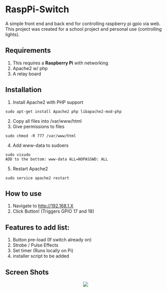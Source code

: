 # RaspPi-Switch
A simple front end and back end for controlling raspberry pi gpio via web.
This project was created for a school project and personal use (controlling lights).

Requirements
------------

1. This requires a <b>Raspberry Pi</b> with networking
1. Apache2 w/ php
1. A relay board

Installation
------------

1. Install Apache2 with PHP support
```
sudo apt-get install Apache2 php libapache2-mod-php
```
2. Copy all files into /var/www/html
3. Give permissions to files
```
sudo chmod -R 777 /var/www/html
```
4. Add www-data to sudoers
```
sudo visudo
ADD to the bottom: www-data ALL=NOPASSWD: ALL
```
5. Restart Apache2
```
sudo service apache2 restart
```

How to use
----------

1. Navigate to http://192.168.1.X
1. Click Button! (Triggers GPIO 17 and 18)

Features to add list:
---------------------

1. Button pre-load (If switch already on)
1. Strobe / Pulse Effects
1. Set timer (Runs locally on Pi)
1. installer script to be added


Screen Shots
------------
<p align="center">
   <img src="https://i.imgur.com/GmDXWOI.png">
</p>
